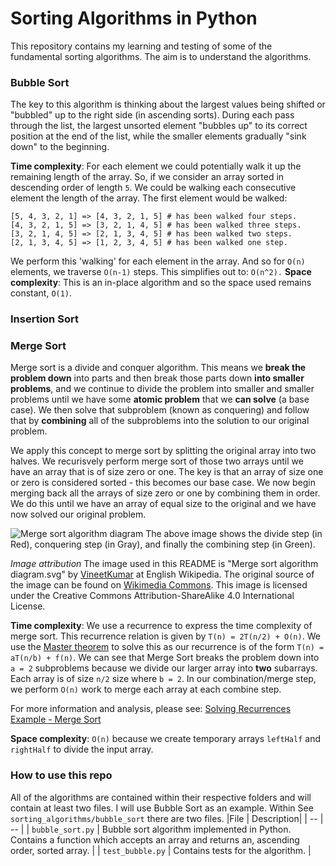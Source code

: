 # Sorting Algorithms in Python
This repository contains my learning and testing of some of the fundamental sorting algorithms. The aim is to understand the algorithms.

### Bubble Sort
The key to this algorithm is thinking about the largest values being shifted or "bubbled" up to the right side (in ascending sorts). During each pass through the list, the largest 
unsorted element "bubbles up" to its correct position at the end of the list, while the smaller elements gradually "sink down" to the beginning.

**Time complexity**: For each element we could potentially walk it up the remaining length of the array. So, if we consider an array sorted in descending order of length `5`. 
We could be walking each consecutive element the length of the array. The first element would be walked:
```
[5, 4, 3, 2, 1] => [4, 3, 2, 1, 5] # has been walked four steps.
[4, 3, 2, 1, 5] => [3, 2, 1, 4, 5] # has been walked three steps.
[3, 2, 1, 4, 5] => [2, 1, 3, 4, 5] # has been walked two steps.
[2, 1, 3, 4, 5] => [1, 2, 3, 4, 5] # has been walked one step.
```
We perform this 'walking' for each element in the array. And so for `O(n)` elements, we traverse `O(n-1)` steps. This simplifies out to: `O(n^2).`
**Space complexity**: This is an in-place algorithm and so the space used remains constant, `O(1)`. 


### Insertion Sort

### Merge Sort
Merge sort is a divide and conquer algorithm. This means we **break the problem down** into parts and then break those parts down **into smaller problems**, and we continue to divide the problem into smaller and smaller problems until we have some **atomic problem** that we **can solve** (a base case). We then solve that subproblem (known as conquering) and follow that by **combining** all of the subproblems into the solution to our original problem. 

We apply this concept to merge sort by splitting the original array into two halves. We recurisvely perform merge sort of those two arrays until we have an array that is of size zero or one. The key is that an array of size one or zero is considered sorted - this becomes our base case. We now begin merging back all the arrays of size zero or one by combining them in order. We do this until we have an array of equal size to the original and we have now solved our original problem. 

![Merge sort algorithm diagram](https://upload.wikimedia.org/wikipedia/commons/thumb/e/e6/Merge_sort_algorithm_diagram.svg/600px-Merge_sort_algorithm_diagram.svg.png "Merge sort algorithm diagram")
The above image shows the divide step (in Red), conquering step (in Gray), and finally the combining step (in Green). 


*Image attribution*
The image used in this README is "Merge sort algorithm diagram.svg" by [VineetKumar](https://www.doorstop.net/#/) at English Wikipedia. The original source of the image can be found on [Wikimedia Commons](https://commons.wikimedia.org/wiki/File:Merge_sort_algorithm_diagram.svg). This image is licensed under the Creative Commons Attribution-ShareAlike 4.0 International License.

**Time complexity**: We use a recurrence to express the time complexity of merge sort. This recurrence relation is given by `T(n) = 2T(n/2) + O(n)`. 
We use the [Master theorem](https://web.stanford.edu/class/archive/cs/cs161/cs161.1168/lecture3.pdf) to solve this as our recurrence is of the form `T(n) = aT(n/b) + f(n)`. 
We can see that Merge Sort breaks the problem down into `a = 2` subproblems because we divide our larger array into **two** subarrays. Each array is of size `n/2` size where `b = 2`. In our combination/merge step, we perform `O(n)` work to merge each array at each combine step. 

For more information and analysis, please see:
[Solving Recurrences Example - Merge Sort](https://www.youtube.com/watch?v=gvfWeX8GCS8)

**Space complexity**: `O(n)` because we create temporary arrays `leftHalf` and `rightHalf` to divide the input array.



### How to use this repo
All of the algorithms are contained within their respective folders and will contain at least two files. 
I will use Bubble Sort as an example. 
Within See `sorting_algorithms/bubble_sort` there are two files. 
|File | Description| 
| -- | -- | 
| `bubble_sort.py` | Bubble sort algorithm implemented in Python. Contains a function which accepts an array and returns an, ascending order, sorted array. |
| `test_bubble.py` | Contains tests for the algorithm. |
